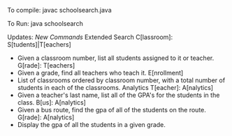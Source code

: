 To compile:
javac schoolsearch.java

To Run:
java schoolsearch

Updates:
*New Commands*
   Extended Search
   C[lassroom]: <number> S[tudents]|T[eachers]
   - Given a classroom number, list all students assigned to it or teacher.
   G[rade]: <number> T[eachers]
   - Given  a grade, find all teachers who teach it.
   E[nrollment]
   - List of classrooms ordered by classroom number, with a total number of students in each of the classrooms.
   Analytics
   T[eacher]: <lastname> A[nalytics]
   - Given a teacher's last name, list all of the GPA's for the students in the class.
   B[us]: <number> A[nalytics]
   - Given a bus route, find the gpa of all of the students on the route.
   G[rade]: <number> A[nalytics]
   - Display the gpa of all the students in a given grade.
